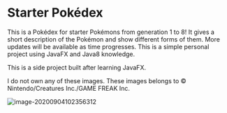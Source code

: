 # Starter Pokédex
This is a Pokédex for starter Pokémons from generation 1 to 8! It gives a short description of the Pokémon and show different forms of them. More updates will be available as time progresses. This is a simple personal project using JavaFX and Java8 knowledge. 

This is a side project built after learning JavaFX.

I do not own any of these images. These images belongs to © Nintendo/Creatures Inc./GAME FREAK Inc.

![image-20200904102356312](C:\Users\User\AppData\Roaming\Typora\typora-user-images\image-20200904102356312.png)